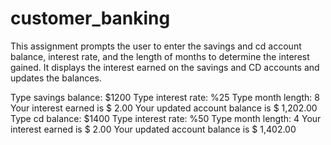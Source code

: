 # customer_banking

This assignment prompts the user to enter the savings and cd account balance, interest rate,
and the length of months to determine the interest gained.
It displays the interest earned on the savings and CD accounts and updates the balances.

Type savings balance: $1200
Type interest rate: %25
Type month length: 8
Your interest earned is $ 2.00
Your updated account balance is $ 1,202.00
Type cd balance: $1400
Type interest rate: %50
Type month length: 4
Your interest earned is $ 2.00
Your updated account balance is $ 1,402.00
